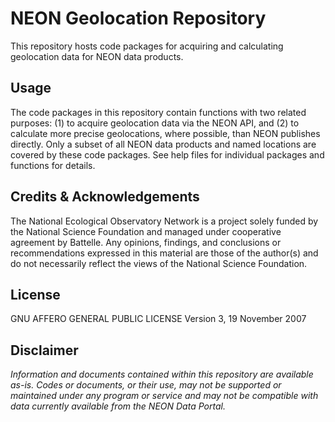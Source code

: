 NEON Geolocation Repository
================

<!-- README.md is generated from README.Rmd. Please edit that file -->
<!-- ****** Description ****** -->
This repository hosts code packages for acquiring and calculating geolocation data for NEON data products.

<!-- ****** Usage ****** -->
Usage
-----

The code packages in this repository contain functions with two related purposes: (1) to acquire geolocation data via the NEON API, and (2) to calculate more precise geolocations, where possible, than NEON publishes directly. Only a subset of all NEON data products and named locations are covered by these code packages. See help files for individual packages and functions for details.

<!-- ****** Acknowledgements ****** -->
Credits & Acknowledgements
--------------------------

<!-- Acknowledgements text -->
The National Ecological Observatory Network is a project solely funded by the National Science Foundation and managed under cooperative agreement by Battelle. Any opinions, findings, and conclusions or recommendations expressed in this material are those of the author(s) and do not necessarily reflect the views of the National Science Foundation.

<!-- ****** License ****** -->
License
-------

GNU AFFERO GENERAL PUBLIC LICENSE Version 3, 19 November 2007

<!-- ****** Disclaimer ****** -->
Disclaimer
----------

*Information and documents contained within this repository are available as-is. Codes or documents, or their use, may not be supported or maintained under any program or service and may not be compatible with data currently available from the NEON Data Portal.*
